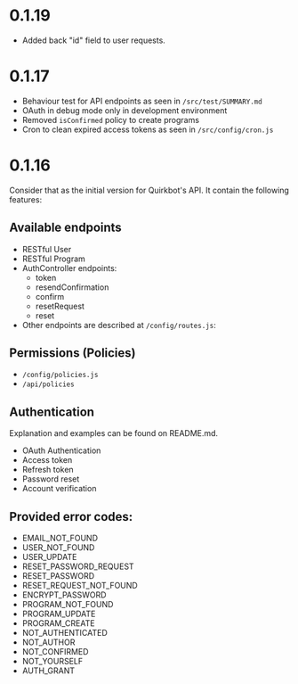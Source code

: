 # 0.1.19

- Added back "id" field to user requests.

# 0.1.17

- Behaviour test for API endpoints as seen in `/src/test/SUMMARY.md`
- OAuth in debug mode only in development environment
- Removed `isConfirmed` policy to create programs
- Cron to clean expired access tokens as seen in `/src/config/cron.js`

# 0.1.16

Consider that as the initial version for Quirkbot's API. It contain the following features:

## Available endpoints

- RESTful User
- RESTful Program
- AuthController endpoints:
	- token
	- resendConfirmation
	- confirm
	- resetRequest
	- reset
- Other endpoints are described at `/config/routes.js`:

## Permissions (Policies)

- `/config/policies.js`
- `/api/policies`

## Authentication

Explanation and examples can be found on README.md.

- OAuth Authentication
- Access token
- Refresh token
- Password reset
- Account verification

## Provided error codes:

- EMAIL_NOT_FOUND
- USER_NOT_FOUND
- USER_UPDATE
- RESET_PASSWORD_REQUEST
- RESET_PASSWORD
- RESET_REQUEST_NOT_FOUND
- ENCRYPT_PASSWORD
- PROGRAM_NOT_FOUND
- PROGRAM_UPDATE
- PROGRAM_CREATE
- NOT_AUTHENTICATED
- NOT_AUTHOR
- NOT_CONFIRMED
- NOT_YOURSELF
- AUTH_GRANT
